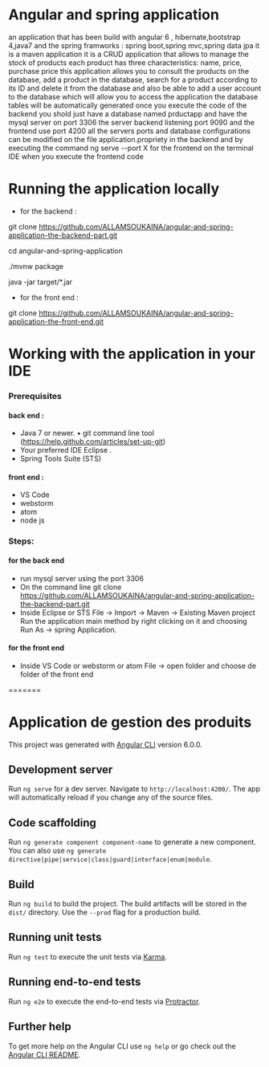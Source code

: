 # Angular and spring application
an application that has been build with angular 6 , hibernate,bootstrap 4,java7 and  the spring framworks : spring boot,spring mvc,spring data jpa
it is a maven application
it is a CRUD application that allows to manage the stock of products
each product has three characteristics: name, price, purchase price
this application allows you to consult the products on the database, add a product in the database, search for a product according to its ID and delete it from the database and also be able to add a user account to the database which will allow you to access the application
the database tables will be automatically generated once you execute the code of the backend you shold just have a database named prductapp and have the mysql server on port 3306
the server backend listening port 9090 and the frontend use port 4200
all the servers ports  and database configurations  can be modified on the file application.propriety in the backend and by executing the command ng serve --port X for the frontend on the terminal IDE when you execute the frontend code  


# Running the application locally
* for the backend : 

git clone https://github.com/ALLAMSOUKAINA/angular-and-spring-application-the-backend-part.git

cd angular-and-spring-application

./mvnw package

java -jar target/*.jar
* for the front end : 

git clone https://github.com/ALLAMSOUKAINA/angular-and-spring-application-the-front-end.git


# Working with the application in your IDE

### Prerequisites
#### back end :
* Java 7 or newer. 
•	git command line tool (https://help.github.com/articles/set-up-git) 
* Your preferred IDE Eclipse . 
* Spring Tools Suite (STS) 
#### front end :
* VS Code
* webstorm 
* atom 
* node js

### Steps:
#### for the back end
+ run mysql server using the port 3306
+ On the command line git clone https://github.com/ALLAMSOUKAINA/angular-and-spring-application-the-backend-part.git 
+ Inside Eclipse or STS File -> Import -> Maven -> Existing Maven project Run the application main method by right clicking on it and choosing Run As -> spring Application.

#### for the front end
+ Inside VS Code or webstorm or atom File -> open folder and choose de folder of the front end

=======
# Application de gestion des produits

This project was generated with [Angular CLI](https://github.com/angular/angular-cli) version 6.0.0.

## Development server

Run `ng serve` for a dev server. Navigate to `http://localhost:4200/`. The app will automatically reload if you change any of the source files.

## Code scaffolding

Run `ng generate component component-name` to generate a new component. You can also use `ng generate directive|pipe|service|class|guard|interface|enum|module`.

## Build

Run `ng build` to build the project. The build artifacts will be stored in the `dist/` directory. Use the `--prod` flag for a production build.

## Running unit tests

Run `ng test` to execute the unit tests via [Karma](https://karma-runner.github.io).

## Running end-to-end tests

Run `ng e2e` to execute the end-to-end tests via [Protractor](http://www.protractortest.org/).

## Further help

To get more help on the Angular CLI use `ng help` or go check out the [Angular CLI README](https://github.com/angular/angular-cli/blob/master/README.md).
